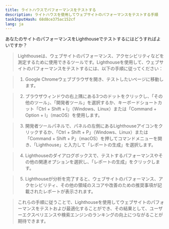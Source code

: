 ```yaml
---
title: ライトハウスでパフォーマンスをテストする
description: ライトハウスを使用してウェブサイトのパフォーマンスをテストする手順
taskInputHash: 68d8ce375ac152cf
lang: ja
---
```

あなたのサイトのパフォーマンスをLighthouseでテストするにはどうすればよいですか？

> Lighthouseは、ウェブサイトのパフォーマンス、アクセシビリティなどを測定するために使用できるツールです。Lighthouseを使用して、ウェブサイトのパフォーマンスをテストするには、以下の手順に従ってください：

> 1. Google Chromeウェブブラウザを開き、テストしたいページに移動します。

> 2. ブラウザウィンドウの右上隅にある3つのドットをクリックし、「その他のツール」、「開発者ツール」を選択するか、キーボードショートカット「Ctrl + Shift + I」（Windows、Linux）または「Command + Option + I」（macOS）を使用します。

> 3. 開発者ツールパネルで、パネルの左側にあるLighthouseアイコンをクリックするか、「Ctrl + Shift + P」（Windows、Linux）または「Command + Shift + P」（macOS）を押してコマンドメニューを開き、「Lighthouse」と入力して「レポートの生成」を選択します。

> 4. Lighthouseのダイアログボックスで、テストするパフォーマンスやその他の関連オプションを選択し、「レポートの生成」をクリックします。

> 5. Lighthouseが分析を完了すると、ウェブサイトのパフォーマンス、アクセシビリティ、その他の領域のスコアや改善のための推奨事項が記載されたレポートが表示されます。

> これらの手順に従うことで、Lighthouseを使用してウェブサイトのパフォーマンスをテストおよび最適化することができ、その結果として、ユーザーエクスペリエンスや検索エンジンのランキングの向上につながることが期待できます。
